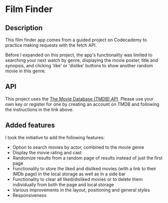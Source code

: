 # Film Finder

## Description

This film finder app comes from a guided project on Codecademy to practice making requests with the fetch API.

Before I expanded on this project, the app's functionality was limited to searching your next watch by genre, displaying the movie poster, title and synopsis, and clicking 'like' or 'dislike' buttons to show another random movie in this genre.

## API

This project uses the [The Movie Database (TMDB) API](https://developers.themoviedb.org/3/getting-started/introduction). Please use your own key or register for one by creating an account on TMDB and following the instructions in the link above.

## Added features

I took the initiative to add the following features:
- Option to search movies by actor, combined to the movie genre
- Display the movie rating and cast
- Randomize results from a random page of results instead of just the first page
- Functionality to store the liked and disliked movies (with a link to their IMDb page) in the local storage as well as in a side bar
- Functionality to clear all liked/disliked movies or to delete them individually from both the page and local storage
- Various improvements in the layout, positioning and general styles
- Responsiveness